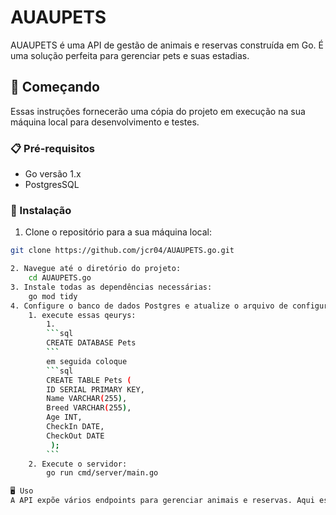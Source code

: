 # AUAUPETS

AUAUPETS é uma API de gestão de animais e reservas construída em Go. É uma solução perfeita para gerenciar pets e suas estadias.

## 🚀 Começando

Essas instruções fornecerão uma cópia do projeto em execução na sua máquina local para desenvolvimento e testes.

### 📋 Pré-requisitos

- Go versão 1.x
- PostgresSQL

### 🔧 Instalação

1. Clone o repositório para a sua máquina local:
```bash
git clone https://github.com/jcr04/AUAUPETS.go.git

2. Navegue até o diretório do projeto:
    cd AUAUPETS.go
3. Instale todas as dependências necessárias:
    go mod tidy
4. Configure o banco de dados Postgres e atualize o arquivo de configuração de banco de dados conforme necessário.
    1. execute essas qeurys:
        1. 
        ```sql
        CREATE DATABASE Pets
        ```
        em seguida coloque
        ```sql
        CREATE TABLE Pets (
        ID SERIAL PRIMARY KEY,
        Name VARCHAR(255),
        Breed VARCHAR(255),
        Age INT,
        CheckIn DATE,
        CheckOut DATE
         );
        ```
    2. Execute o servidor:
        go run cmd/server/main.go

🖥️ Uso
A API expõe vários endpoints para gerenciar animais e reservas. Aqui estão alguns exemplos de como você pode interagir com a API:
